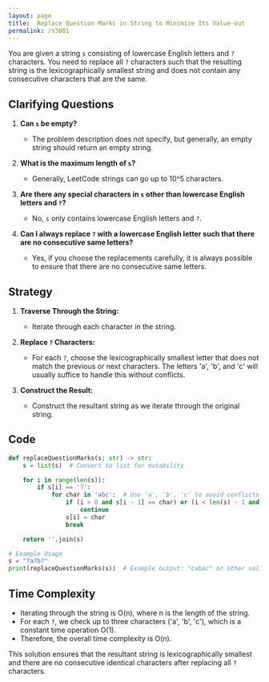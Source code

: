 ```yaml
---
layout: page
title:  Replace Question Marks in String to Minimize Its Value-out
permalink: /s3081
---
```


You are given a string `s` consisting of lowercase English letters and `?` characters. You need to replace all `?` characters such that the resulting string is the lexicographically smallest string and does not contain any consecutive characters that are the same.

## Clarifying Questions

1. **Can `s` be empty?**
   - The problem description does not specify, but generally, an empty string should return an empty string.

2. **What is the maximum length of `s`?**
   - Generally, LeetCode strings can go up to 10^5 characters.

3. **Are there any special characters in `s` other than lowercase English letters and `?`?**
   - No, `s` only contains lowercase English letters and `?`.

4. **Can I always replace `?` with a lowercase English letter such that there are no consecutive same letters?**
   - Yes, if you choose the replacements carefully, it is always possible to ensure that there are no consecutive same letters.

## Strategy

1. **Traverse Through the String:**
   - Iterate through each character in the string.
   
2. **Replace `?` Characters:**
   - For each `?`, choose the lexicographically smallest letter that does not match the previous or next characters. The letters 'a', 'b', and 'c' will usually suffice to handle this without conflicts.

3. **Construct the Result:**
   - Construct the resultant string as we iterate through the original string.

## Code

```python
def replaceQuestionMarks(s: str) -> str:
    s = list(s)  # Convert to list for mutability

    for i in range(len(s)):
        if s[i] == '?':
            for char in 'abc':  # Use 'a', 'b', 'c' to avoid conflicts
                if (i > 0 and s[i - 1] == char) or (i < len(s) - 1 and s[i + 1] == char):
                    continue
                s[i] = char
                break

    return ''.join(s)

# Example Usage
s = "?a?b?"
print(replaceQuestionMarks(s))  # Example output: "cabac" or other valid result
```

## Time Complexity

- Iterating through the string is O(n), where n is the length of the string.
- For each `?`, we check up to three characters ('a', 'b', 'c'), which is a constant time operation O(1).
- Therefore, the overall time complexity is O(n).

This solution ensures that the resultant string is lexicographically smallest and there are no consecutive identical characters after replacing all `?` characters.